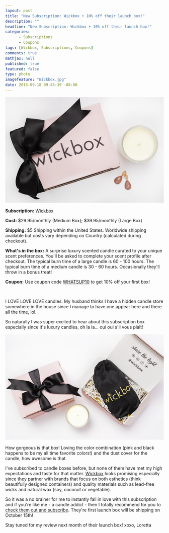 ```yaml
---
layout: post
title: "New Subscription: Wickbox + 10% off their launch box!"
description: ""
headline: "New Subscription: Wickbox + 10% off their launch box!"
categories: 
      - Subscriptions
      - Coupons
tags: [Wickbox, Subscriptions, Coupons]
comments: true
mathjax: null
published: true
featured: false
type: photo
imagefeature: "Wickbox.jpg"
date: 2015-09-18 09:45:39 -08:00
---
```


<center><a href="http://www.wickbox.co" target="_blank">
<img src="/images/Wickbox.jpg" border="0" style="border:none;max-width:100%;" alt="Wickbox" />
</a></center>

<p><b>Subscription:</b> <a href="http://www.wickbox.co" target="_blank">Wickbox</a></p>
<p><b>Cost:</b> $29.95/monthly (Medium Box); $39.95/monthly (Large Box)</p>
<p><b>Shipping:</b> $5 Shipping within the United States. Worldwide shipping available but costs vary depending on Country (calculated during checkout).</p>
<p><b>What's in the box:</b> A surprise luxury scented candle curated to your unique scent preferences. You'll be asked to complete your scent profile after checkout.  The typical burn time of a large candle is 60 - 100 hours. The typical burn time of a medium candle is 30 - 60 hours. Occasionally they'll throw in a bonus treat!</p>
<p><b>Coupon:</b> Use coupon code <a href="http://www.wickbox.co" target="_blank">WHATSUP10</a> to get 10% off your first box!</p> 

<br>

<p>I LOVE LOVE LOVE candles. My husband thinks I have a hidden candle store somewhere in the house since I manage to have one appear here and there all the time, lol.</p>

<p>So naturally I was super excited to hear about this subscription box especially since it's luxury candles, oh la la... oui oui s'il vous plaît!</p>

<center><a href="http://www.wickbox.co" target="_blank">
<img src="/images/Wickbox2.jpg" border="0" style="border:none;max-width:100%;" alt="Wickbox" />
</a></center>

<p>How gorgeous is that box! Loving the color combination (pink and black happens to be my all time favorite colors!) and the dust cover for the candle, how awesome is that.</p>

<p>I've subscribed to candle boxes before, but none of them have met my high expectations and taste for that matter. <a href="www.wickbox.co" target="_blank">Wickbox</a> looks promising especially since they partner with brands that focus on both esthetics (think beautifully designed containers) and quality materials such as lead-free wicks and natural wax (soy, coconut or vegetable).</p>

<p>So it was a no brainer for me to instantly fall in love with this subscription and if you're like me - a candle addict - then I totally recommend for you to <a href="www.wickbox.co" target="_blank">check them out and subscribe</a>. They're first launch box will be shipping on October 15th!</p>

<p>Stay tuned for my review next month of their launch box!  xoxo, Loretta</p>
